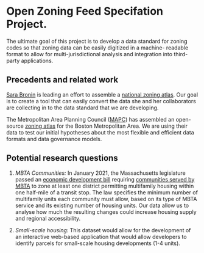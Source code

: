 # Open Zoning Feed Specifation Project.

The ultimate goal of this project is to develop a data standard for 
zoning codes so that zoning data can be easily digitized in a machine-
readable format to allow for multi-jurisdictional analysis and integration
into third-party applications.

## Precedents and related work

[Sara Bronin](https://aap.cornell.edu/people/sara-bronin) is 
leading an effort to assemble a 
[national zoning atlas](https://www.zoningatlas.org/). Our goal
is to create a tool that can easily convert the data she and her collaborators 
are collecting in to the data standard that we are developing.

The Metropolitan Area Planning Council ([MAPC](https://www.mapc.org/))
has assembled an open-source [zoning atlas](https://zoningatlas.mapc.org/) 
for the Boston Metropolitan Area. We are using their data to test our initial 
hypotheses about the most flexible and efficient data formats and data 
governance models.

## Potential research questions

1. *MBTA Communities:* In January 2021, the Massachusetts legislature passed an 
[economic development bill](https://malegislature.gov/Laws/SessionLaws/Acts/2020/Chapter358)
requiring [communities served by MBTA](https://www.mass.gov/info-details/multi-family-zoning-requirement-for-mbta-communities#what-is-an-%22mbta-community%22?-) to zone at least one district permitting
multifamily housing within one half-mile of a transit stop. The law specifies
the minimum number of multifamily units each community must allow, based on 
its type of MBTA service and its existing number of housing units. Our data 
allow us to analyse how much the resulting changes could increase housing 
supply and regional accessibility.

2. *Small-scale housing:* This dataset would allow for the development of an
interactive web-based application that would allow developers to identify 
parcels for small-scale housing developments (1-4 units).
